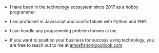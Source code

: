 - I have been in the technology ecosystem since 2017 as a hobby programmer. 

- I am proficient in Javascript and comfortabale with Python and PHP. 

- I can handle any programming problem thrown at me. 

- If you want to position your business for success using technology, you are free to reach out to me at amosfishon@outlook.com

<br/>


